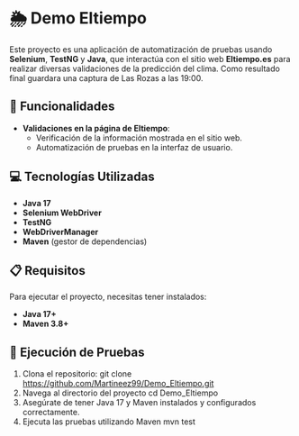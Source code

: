 # 🌦️ Demo Eltiempo

Este proyecto es una aplicación de automatización de pruebas usando **Selenium**, **TestNG** y **Java**, que interactúa con el sitio web **Eltiempo.es** para realizar diversas validaciones de la predicción del clima. Como resultado final guardara una captura de Las Rozas a las 19:00.

## 🌟 Funcionalidades

- **Validaciones en la página de Eltiempo**:
  - Verificación de la información mostrada en el sitio web.
  - Automatización de pruebas en la interfaz de usuario.

## 💻 Tecnologías Utilizadas

- **Java 17**
- **Selenium WebDriver**
- **TestNG**
- **WebDriverManager**
- **Maven** (gestor de dependencias)

## 📋 Requisitos

Para ejecutar el proyecto, necesitas tener instalados:

- **Java 17+**
- **Maven 3.8+**

## 🚀 Ejecución de Pruebas

1. Clona el repositorio:
   git clone https://github.com/Martineez99/Demo_Eltiempo.git
2. Navega al directorio del proyecto
   cd Demo_Eltiempo
3. Asegúrate de tener Java 17 y Maven instalados y configurados correctamente.
4. Ejecuta las pruebas utilizando Maven
   mvn test


